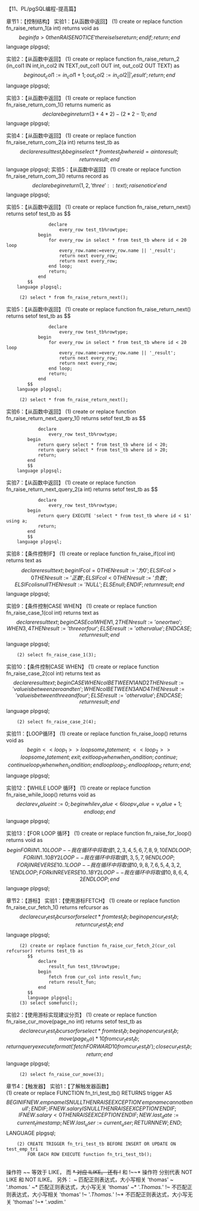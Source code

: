 【11、PL/pgSQL编程-提高篇】

章节1：【控制结构】
实验1：【从函数中返回】
		 (1) create or replace function fn_raise_return_1(a int) 
			returns void as 
			$$
				begin
						if a > 0 then
						  RAISE NOTICE 'there is %',a;
						else
						  return; 
						end if;
					return; 
				end
			$$
		language plpgsql;	


实验2：【从函数中返回】
		 (1) create or replace function fn_raise_return_2
			(in_col1 IN int,in_col2 IN TEXT,out_col1 OUT int, out_col2 OUT TEXT) as 
				$$
					begin
						out_col1 := in_col1 + 1;
						out_col2 := in_col2 || '_result';
						return;
					end
				$$ 
			language plpgsql;
			
实验3：【从函数中返回】
		 (1) create or replace function fn_raise_return_com_1() returns numeric as 
			$$
			  declare
			  begin
				return (3+4*2)-(2*2-1);
			   end 
			$$
			language plpgsql;	
			
实验4：【从函数中返回】
		 (1) create or replace function fn_raise_return_com_2(a int) returns test_tb as 
			$$
				declare
					result test_tb%rowtype;
				begin
					select * from test_tb where id = a into result;
					return result;
				end
			$$
			language plpgsql;
实验5：【从函数中返回】
		 (1) create or replace function fn_raise_return_com_3() returns record as 
			$$
			  declare
			  begin
				return (1,2,'three'::text);
				raise notice '%','=======================';
			  end 
			$$
			language plpgsql;	

实验5：【从函数中返回】
		 (1) create or replace function fn_raise_return_next() returns setof test_tb as
			$$
				
					declare 
						every_row test_tb%rowtype;
				begin		
					for every_row in select * from test_tb where id < 20 loop
						every_row.name:=every_row.name || '_result';
						return next every_row;
						return next every_row;
					end loop;
					return;
				end
			$$
		language plpgsql;

         (2) select * from fn_raise_return_next();		
		 
实验5：【从函数中返回】
		 (1) create or replace function fn_raise_return_next() returns setof test_tb as
			$$
				
					declare 
						every_row test_tb%rowtype;
				begin		
					for every_row in select * from test_tb where id < 20 loop
						every_row.name:=every_row.name || '_result';
						return next every_row;
						return next every_row;
					end loop;
					return;
				end
			$$
		language plpgsql;

         (2) select * from fn_raise_return_next();

实验6：【从函数中返回】
		 (1) create or replace function fn_raise_return_next_query_1() returns setof test_tb as 
			$$
			
				declare 
					every_row test_tb%rowtype;
			begin		
				return query select * from test_tb where id < 20;
				return query select * from test_tb where id > 20;
				return;
			end
			$$
		language plpgsql;	

实验7：【从函数中返回】
		 (1) create or replace function fn_raise_return_next_query_2(a int) returns setof test_tb as 
			$$
			
				declare 
					every_row test_tb%rowtype;
			begin		
				return query EXECUTE 'select * from test_tb where id < $1' using a;
				return;
			end
			$$
		language plpgsql; 

实验8：【条件控制IF】
		 (1) create or replace function fn_raise_if(col int) returns text as 
			$$
			declare 
				result text;
			begin		
				IF col = 0 THEN
					result := '为0';
				ELSIF col > 0 THEN
					result := '正数';
				ELSIF col < 0 THEN
					result := '负数';
				ELSIF col is null THEN
					result := 'NULL';
				ELSE
					null;
				END IF;
			return result;
			end
			$$
		language plpgsql;

实验9：【条件控制CASE WHEN】
		 (1) create or replace function fn_raise_case_1(col int) returns text as 
			$$
			declare 
				result text;
			begin		
				CASE col
				 WHEN 1, 2 THEN
					result := 'one or two';
				 WHEN 3, 4 THEN
					result := 'three or four';		 	
				 ELSE
					result := 'other value';
				END CASE;
				return result;
			end
			$$
		language plpgsql;

		(2) select fn_raise_case_1(3);	

实验10：【条件控制CASE WHEN】
		 (1) create or replace function fn_raise_case_2(col int) returns text as 
			$$
			declare 
				result text;
			begin		
				CASE
				 WHEN col BETWEEN 1 AND 2 THEN
					result := 'value is between zero and ten';
				 WHEN col BETWEEN 3 AND 4 THEN
					result := 'value is between three and four';
				 ELSE
					result := 'other value';
				END CASE;
				return result;
			end
			$$
		language plpgsql;

		(2) select fn_raise_case_2(4);	

实验11：【LOOP循环】
		 (1) create or replace function fn_raise_loop() returns void as 
			$$
			begin
				<<loop_1>>
				loop
					some_statement;
					<<loop_2>>
					loop
						some_statement;
						exit;
						exit loop_1 when when_condition;
						continue;
						continue loop_1 when when_condition;
					end loop loop_2;
				end loop loop_1;
				return;
			end; 
			$$
		language plpgsql;

实验12：【WHILE LOOP 循环】
		 (1) create or replace function fn_raise_while_loop() returns void as 
			$$
			  declare 
				v_value int := 0;
			  begin
				while v_value < 6 loop
				   v_value = v_value + 1;
				end loop;
			  end 
			$$
		language plpgsql;		
		
实验13：【FOR LOOP 循环】
		 (1) create or replace function fn_raise_for_loop() returns void as 
			$$
				begin
					FOR i IN 1..10 LOOP
					 -- 我在循环中将取值 1,2,3,4,5,6,7,8,9,10 
					END LOOP;
					FOR i IN 1..10 BY 2 LOOP
					 -- 我在循环中将取值 1,3,5,7,9 
					END LOOP;			
					FOR j IN REVERSE 10..1 LOOP
					 -- 我在循环中将取值 10,9,8,7,6,5,4,3,2,1 
					END LOOP;
					FOR k IN REVERSE 10..1 BY 2 LOOP
					 -- 我在循环中将取值 10,8,6,4,2 
					END LOOP;
				end
			$$
		language plpgsql;	


章节2：【游标】
实验1：【使用游标FETCH】
		 (1) create or replace function fn_raise_cur_fetch_1() returns refcursor as
			$$
				declare
					cur_test_tb cursor for select * from test_tb;
				begin
					open cur_test_tb;
					return cur_test_tb;
				end 
			$$
			language plpgsql;

		 (2) create or replace function fn_raise_cur_fetch_2(cur_col refcursor) returns test_tb as
			$$
				declare
					result_fun test_tb%rowtype;
				begin
					fetch from cur_col into result_fun;
					return result_fun;
				end 
			$$
			language plpgsql;
		 (3) select somefunc();	
		 
实验2：【使用游标实现建议分页】
		 (1) create or replace function fn_raise_cur_move(page_no int) returns setof test_tb as
			$$
				declare
					cur_test_tb cursor for select * from test_tb;
				begin
					open cur_test_tb;
					move (page_no)*10 from cur_test_tb; 
					return query execute format('fetch FORWARD 10 from cur_test_tb');
					close cur_test_tb;
					return;
				end 
			$$
			language plpgsql;

		 (2) select fn_raise_cur_move(3);		 
		
		
章节4：【触发器】
实验1：【了解触发器函数】	
		(1)	create or replace FUNCTION fn_tri_test_tb() RETURNS trigger AS 
			$$
				 BEGIN
					 IF NEW.empname IS NULL THEN
						RAISE EXCEPTION 'empname cannot be null';
					 END IF;
					 IF NEW.salary IS NULL THEN
						 RAISE EXCEPTION '% cannot have null salary', NEW.empname;
					 END IF;
					 IF NEW.salary < 0 THEN
						 RAISE EXCEPTION '% cannot have a negative salary', NEW.empname;
					 END IF;
					 NEW.last_date := current_timestamp;
					 NEW.last_user := current_user;
					 RETURN NEW;
				 END;
			$$ 
			LANGUAGE plpgsql;
			
		(2)	CREATE TRIGGER fn_tri_test_tb BEFORE INSERT OR UPDATE ON test_emp_tri
			FOR EACH ROW EXECUTE function fn_tri_test_tb();




##

操作符 ~~ 等效于 LIKE， 而 ~~* 对应 ILIKE。 还有 !~~ 和 !~~* 操作符 分别代表 NOT LIKE 和 NOT ILIKE。
另外：
~  匹配正则表达式，大小写相关 'thomas' ~ '.*thomas.*' 
~*  匹配正则表达式，大小写无关 'thomas' ~* '.*Thomas.*' 
!~  不匹配正则表达式，大小写相关 'thomas' !~ '.*Thomas.*' 
!~*  不匹配正则表达式，大小写无关 'thomas' !~* '.*vadim.*'
